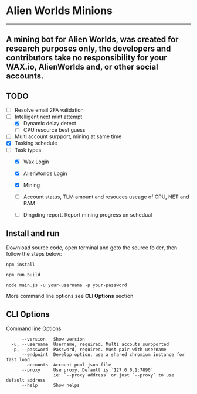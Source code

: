 # Alien Worlds Minions

---
A mining bot for Alien Worlds, was created for research purposes only, the developers and contributors take no responsibility for your WAX.io, AlienWorlds and, or other social accounts.
---

## TODO

- [ ] Resolve email 2FA validation
- [ ] Intelligent next mint attempt
  - [x] Dynamic delay detect
  - [ ] CPU resource best guess
- [ ] Multi account surpport, mining at same time
- [x] Tasking schedule
- [ ] Task types
  - [x] Wax Login
  - [x] AlienWorlds Login
  - [x] Mining
  - [ ] Account status, TLM amount and resouces useage of CPU, NET and RAM
  - [ ] Dingding report. Report mining progress on schedual


## Install and run

Download source code, open terminal and goto the source folder, then follow the steps below:

```
npm install

npm run build

node main.js -u your-username -p your-password
```

More command line options see **CLI Options** section

## CLI Options

Command line Options
```
      --version   Show version
  -u, --username  Username, required. Multi accouts surpported
  -p, --password  Password, required. Must pair with username
      --endpoint  Develop option, use a shared chromium instance for fast load
      --accounts  Account pool json file
      --proxy     Use proxy. Default is `127.0.0.1:7890`
                  ie: `--proxy address` or just `--proxy` to use default address
      --help      Show helps
```

